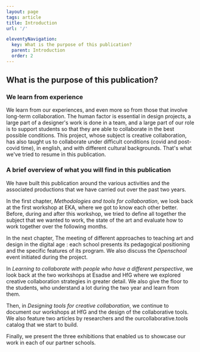 ```yaml
---
layout: page
tags: article
title: Introduction
url: '/'

eleventyNavigation:
  key: What is the purpose of this publication?
  parent: Introduction
  order: 2
---
```


## What is the purpose of this publication?

### We learn from experience

We learn from our experiences, and even more so from those that involve long-term collaboration.
The human factor is essential in design projects, a large part of a designer's work is done in a team, and a large part of our role is to support students so that they are able to collaborate in the best possible conditions.
This project, whose subject is creative collaboration, has also taught us to collaborate under difficult conditions (covid and post-covid time), in english, and with different cultural backgrounds. 
That's what we've tried to resume in this publication.

### A brief overview of what you will find in this publication

We have built this publication around the various activities and the associated productions that we have carried out over the past two years.

In the first chapter, *Methodologies and tools for collaboration*, we look back at the first workshop at EKA, where we got to know each other better.
Before, during and after this workshop, we tried to define all together the subject that we wanted to work, the state of the art and evaluate how to work together over the following months.

In the next chapter, The meeting of different approaches to teaching art and design in the digital age : each school presents its pedagogical positioning and the specific features of its program. We also discuss the *Openschool* event initiated during the project.

In *Learning to collaborate with people who have a different perspective*, we look back at the two workshops at Esadse and HfG where we explored creative collaboration strategies in greater detail. We also give the floor to the students, who understand a lot during the two year and learn from them.

Then, in *Designing tools for creative collaboration*, we continue to document our workshops at HfG and the design of the collaborative tools. We also feature two articles by researchers and the ourcollaborative.tools catalog that we start to build.

Finally, we present the three exhibitions that enabled us to showcase our work in each of our partner schools.



